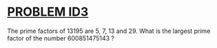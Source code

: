 #  [PROBLEM ID3](https://projecteuler.net/problem=3)

The prime factors of 13195 are 5, 7, 13 and 29.
What is the largest prime factor of the number 600851475143 ?

